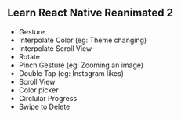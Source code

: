 ## Learn React Native Reanimated 2

- Gesture
- Interpolate Color (eg: Theme changing)
- Interpolate Scroll View
- Rotate
- Pinch Gesture (eg: Zooming an image)
- Double Tap (eg: Instagram likes)
- Scroll View
- Color picker
- Circlular Progress
- Swipe to Delete
